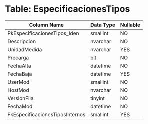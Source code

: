 # Table: EspecificacionesTipos

| Column Name | Data Type | Nullable |
|-------------|-----------|----------|
| PkEspecificacionesTipos_Iden | smallint | NO |
| Descripcion | nvarchar | NO |
| UnidadMedida | nvarchar | YES |
| Precarga | bit | NO |
| FechaAlta | datetime | NO |
| FechaBaja | datetime | YES |
| UserMod | smallint | NO |
| HostMod | nvarchar | NO |
| VersionFila | tinyint | NO |
| FechaMod | datetime | NO |
| FkEspecificacionesTiposInternos | smallint | YES |

